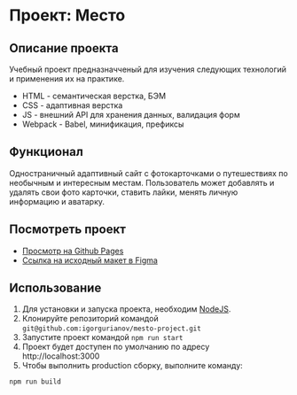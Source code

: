 # Проект: Место

## Описание проекта
Учебный проект предназначченый для изучения следующих технологий и применения их на практике.

- HTML - семантическая верстка, БЭМ
- CSS - адаптивная верстка
- JS - внешний API для хранения данных, валидация форм
- Webpack - Babel, минификация, префиксы

## Функционал
Одностраничный адаптивный сайт с фотокарточками о путешествиях по необычным и интересным местам.
Пользователь может добавлять и удалять свои фото карточки, ставить лайки, менять личную информацию и аватарку.

## Посмотреть проект

- [Просмотр на Github Pages](https://igorgurianov.github.io/mesto-project/)
- [Ссылка на исходный макет в Figma](https://www.figma.com/file/2cn9N9jSkmxD84oJik7xL7/JavaScript.-Sprint-4?node-id=0%3A1)

## Использование
1) Для установки и запуска проекта, необходим [NodeJS](https://nodejs.org/).
2) Клонируйте репозиторий командой `git@github.com:igorgurianov/mesto-project.git`
3) Запустите проект командой `npm run start`
4) Проект будет доступен по умолчанию по адресу http://localhost:3000
5) Чтобы выполнить production сборку, выполните команду: 
```sh
npm run build
```

